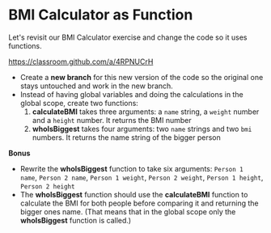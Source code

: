 # BMI Calculator as Function
Let's revisit our BMI Calculator exercise and change the code so it uses functions.

https://classroom.github.com/a/4RPNUCrH

- Create a **new branch** for this new version of the code so the original one stays untouched and work in the new branch.
- Instead of having global variables and doing the calculations in the global scope, create two functions:
  1. **calculateBMI** takes three arguments: a `name` string, a `weight` number and a `height` number. It returns the BMI number
  2. **whoIsBiggest** takes four arguments: two `name` strings and two `bmi` numbers. It returns the name string of the bigger person

**Bonus**
- Rewrite the **whoIsBiggest** function to take six arguments: `Person 1 name`, `Person 2 name`, `Person 1 weight`, `Person 2 weight`, `Person 1 height`, `Person 2 height`
- The **whoIsBiggest** function should use the **calculateBMI** function to calculate the BMI for both people before comparing it and returning the bigger ones name.
(That means that in the global scope only the **whoIsBiggest** function is called.)
